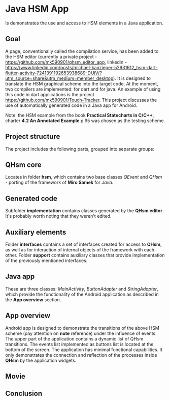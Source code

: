 # Java HSM App
Is demonstrates the use and access to HSM elements in a Java application.

## Goal
A page, conventionally called the compilation service, has been added to the HSM editor (currently a private project - https://github.com/mk590901/qhsm_editor_app, linkedin - https://www.linkedin.com/posts/michael-kanzieper-52931612_hsm-dart-flutter-activity-7241391192653938689-DUiV/?utm_source=share&utm_medium=member_desktop). It is designed to translate the HSM graphical scheme into the target code. At the moment, two compilers are implemented: for dart and for java. An example of using this code in dart applications is the project https://github.com/mk590901/Touch-Tracker. This project discusses the use of automatically generated code in a Java app for Android.

Note: the HSM example from the book __Practical Statecharts in C/C++__, charter __4.2 An Annotated Example__ p.95 was chosen as the testing scheme.

## Project structure

The project includes the following parts, grouped into separate groups:
## QHsm core
Locates in folder __hsm__, which contains two base classes _QEvent_ and _QHsm_ - porting of the framework of __Miro Samek__ for _Java_.

## Generated code
Subfolder __implementation__ contains classes generated by the __QHsm editor__. It's probably worth noting that they weren't edited.

## Auxiliary elements
Folder __interfaces__ contains a set of interfaces created for access to __QHsm__, as well as for interaction of internal objects of the framework with each other.
Folder __support__ contains auxiliary classes that provide implementation of the previously mentioned interfaces.

## Java app
These are three classes: _MainActivity_, _ButtonAdapter_ and _StringAdapter_, which provide the functionality of the Android application as described in the __App overview__ section.

## App overview
Android app is designed to demonstrate the transitions of the above HSM scheme (pay attention on __note__ reference) under the influence of events. The upper part of the application contains a dynamic list of QHsm transitions. The events list implemented as buttons list is located at the bottom of the screen. The application has minimal functional capabilities. It only demonstrates the connection and reflection of the processes inside __QHsm__ by the application widgets.

## Movie

## Conclusion
